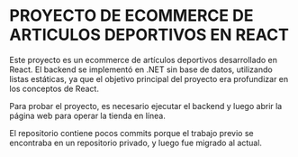 # PROYECTO DE ECOMMERCE DE ARTICULOS DEPORTIVOS EN REACT

Este proyecto es un ecommerce de artículos deportivos desarrollado en React. El backend se implementó en .NET sin base de datos, utilizando listas estáticas, ya que el objetivo principal del proyecto era profundizar en los conceptos de React.

Para probar el proyecto, es necesario ejecutar el backend y luego abrir la página web para operar la tienda en línea.

El repositorio contiene pocos commits porque el trabajo previo se encontraba en un repositorio privado, y luego fue migrado al actual.
